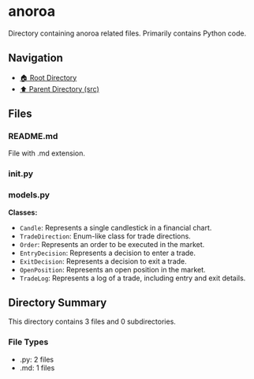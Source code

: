 # anoroa

Directory containing anoroa related files. Primarily contains Python code.

## Navigation

* [🏠 Root Directory](../../README.md)
* [⬆️ Parent Directory (src)](../README.md)

## Files

### README.md

File with .md extension.

### __init__.py

### models.py

**Classes:**

* `Candle`: Represents a single candlestick in a financial chart.
* `TradeDirection`: Enum-like class for trade directions.
* `Order`: Represents an order to be executed in the market.
* `EntryDecision`: Represents a decision to enter a trade.
* `ExitDecision`: Represents a decision to exit a trade.
* `OpenPosition`: Represents an open position in the market.
* `TradeLog`: Represents a log of a trade, including entry and exit details.

## Directory Summary

This directory contains 3 files and 0 subdirectories.

### File Types

* .py: 2 files
* .md: 1 files
